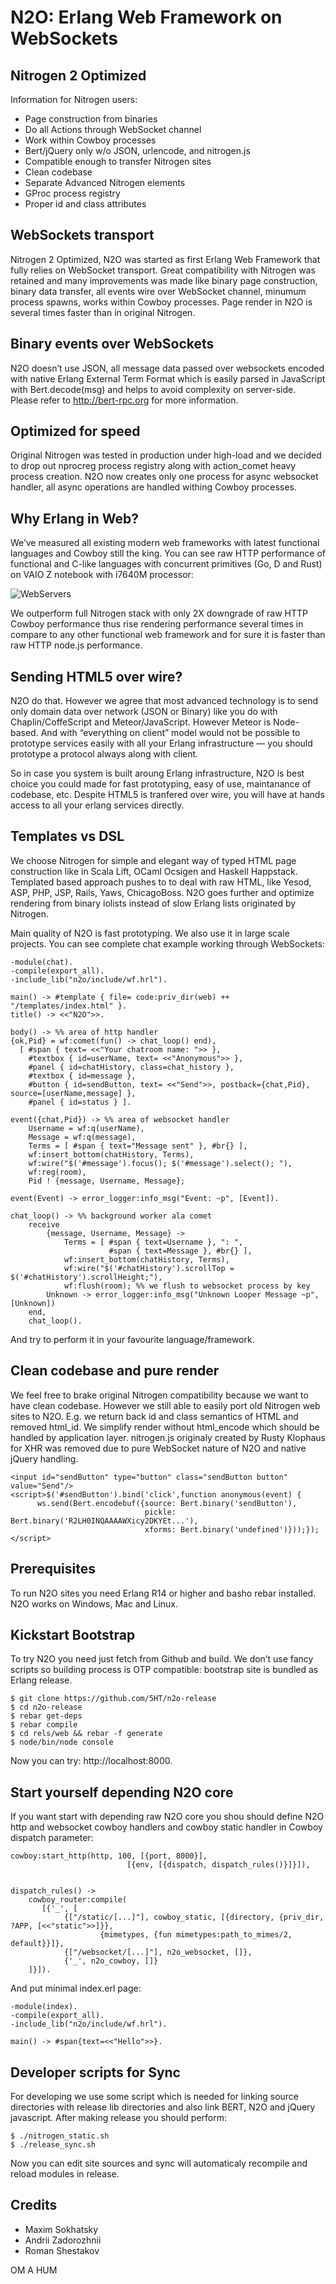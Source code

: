 N2O: Erlang Web Framework on WebSockets
=======================================

Nitrogen 2 Optimized
--------------------

Information for Nitrogen users:

* Page construction from binaries
* Do all Actions through WebSocket channel
* Work within Cowboy processes
* Bert/jQuery only w/o JSON, urlencode, and nitrogen.js
* Compatible enough to transfer Nitrogen sites
* Clean codebase
* Separate Advanced Nitrogen elements
* GProc process registry
* Proper id and class attributes

WebSockets transport
--------------------

Nitrogen 2 Optimized, N2O was started as first Erlang Web Framework
that fully relies on WebSocket transport. Great compatibility with
Nitrogen was retained and many improvements was made like binary
page construction, binary data transfer, all events wire over
WebSocket channel, minumum process spawns, works within Cowboy
processes. Page render in N2O is several times faster than in
original Nitrogen.

Binary events over WebSockets
-----------------------------

N2O doesn’t use JSON, all message data passed over websockets
encoded with native Erlang External Term Format which is easily
parsed in JavaScript with Bert.decode(msg) and helps to avoid
complexity on server-side. Please refer to http://bert-rpc.org
for more information.

Optimized for speed
-------------------

Original Nitrogen was tested in production under high-load and
we decided to drop out nprocreg process registry along with
action_comet heavy process creation. N2O now creates only
one process for async websocket handler, all async operations
are handled withing Cowboy processes.

Why Erlang in Web?
------------------

We’ve measured all existing modern web frameworks with latest
functional languages and Cowboy still the king. You can see
raw HTTP performance of functional and C-like languages with
concurrent primitives (Go, D and Rust) on VAIO Z notebook
with i7640M processor:

![WebServers](http://synrc.com/lj/webcompare/connections.png)

We outperform full Nitrogen stack with only 2X downgrade
of raw HTTP Cowboy performance thus rise rendering performance
several times in compare to any other functional web framework
and for sure it is faster than raw HTTP node.js performance.

Sending HTML5 over wire?
------------------------

N2O do that. However we agree that most advanced technology
is to send only domain data over network (JSON or Binary) like
you do with Chaplin/CoffeScript and Meteor/JavaScript.
However Meteor is Node-based. And with “everything on client”
model would not be possible to prototype services easily
with all your Erlang infrastructure — you should prototype
a protocol always along with client.

So in case you system is built aroung Erlang infrastructure,
N2O is best choice you could made for fast prototyping,
easy of use, maintanance of codebase, etc. Despite HTML5
is tranfered over wire, you will have at hands access to
all your erlang services directly.

Templates vs DSL
----------------

We choose Nitrogen for simple and elegant way of typed HTML
page construction like in Scala Lift, OCaml Ocsigen and
Haskell Happstack. Templated based approach pushes to to
deal with raw HTML, like Yesod, ASP, PHP, JSP, Rails, Yaws,
ChicagoBoss. N2O goes further and optimize rendering from
binary iolists instead of slow Erlang lists originated by Nitrogen.

Main quality of N2O is fast prototyping. We also use it
in large scale projects. You can see complete chat example
working through WebSockets:

    -module(chat).
    -compile(export_all).
    -include_lib("n2o/include/wf.hrl").
    
    main() -> #template { file= code:priv_dir(web) ++ "/templates/index.html" }.
    title() -> <<"N2O">>.
    
    body() -> %% area of http handler
    {ok,Pid} = wf:comet(fun() -> chat_loop() end),
      [ #span { text= <<"Your chatroom name: ">> }, 
        #textbox { id=userName, text= <<"Anonymous">> },
        #panel { id=chatHistory, class=chat_history },
        #textbox { id=message },
        #button { id=sendButton, text= <<"Send">>, postback={chat,Pid}, source=[userName,message] },
        #panel { id=status } ].
    
    event({chat,Pid}) -> %% area of websocket handler
        Username = wf:q(userName),
        Message = wf:q(message),
        Terms = [ #span { text="Message sent" }, #br{} ],
        wf:insert_bottom(chatHistory, Terms),
        wf:wire("$('#message').focus(); $('#message').select(); "),
        wf:reg(room),
        Pid ! {message, Username, Message};
    
    event(Event) -> error_logger:info_msg("Event: ~p", [Event]).
    
    chat_loop() -> %% background worker ala comet
        receive 
            {message, Username, Message} ->
                Terms = [ #span { text=Username }, ": ",
                          #span { text=Message }, #br{} ],
                wf:insert_bottom(chatHistory, Terms),
                wf:wire("$('#chatHistory').scrollTop = $('#chatHistory').scrollHeight;"),
                wf:flush(room); %% we flush to websocket process by key
            Unknown -> error_logger:info_msg("Unknown Looper Message ~p",[Unknown])
        end,
        chat_loop().
    
And try to perform it in your favourite language/framework.

Clean codebase and pure render
------------------------------

We feel free to brake original Nitrogen compatibility because we want to have
clean codebase. However we still able to easily port old Nitrogen web sites to N2O.
E.g. we return back id and class semantics of HTML and removed html_id.
We simplify render without html_encode which should be handled by application layer.
nitrogen.js originaly created by Rusty Klophaus for XHR was removed due to pure
WebSocket nature of N2O and native jQuery handling.

    <input id="sendButton" type="button" class="sendButton button" value="Send"/>
    <script>$('#sendButton').bind('click',function anonymous(event) { 
          ws.send(Bert.encodebuf({source: Bert.binary('sendButton'), 
                                  pickle: Bert.binary('R2LH0INQAAAAWXicy2DKYEt...'),
                                  xforms: Bert.binary('undefined')}));});</script>

Prerequisites
-------------

To run N2O sites you need Erlang R14 or higher and basho rebar installed.
N2O works on Windows, Mac and Linux.

Kickstart Bootstrap
-------------------

To try N2O you need just fetch from Github and build. We don’t use fancy
scripts so building process is OTP compatible: bootstrap site is bundled
as Erlang release.


    $ git clone https://github.com/5HT/n2o-release
    $ cd n2o-release
    $ rebar get-deps
    $ rebar compile
    $ cd rels/web && rebar -f generate
    $ node/bin/node console

Now you can try: http://localhost:8000.

Start yourself depending N2O core
---------------------------------

If you want start with depending raw N2O core you shou should define
N2O http and websocket cowboy handlers and cowboy static handler in
Cowboy dispatch parameter:

    cowboy:start_http(http, 100, [{port, 8000}],
                              [{env, [{dispatch, dispatch_rules()}]}]),


    dispatch_rules() ->
        cowboy_router:compile(
           [{'_', [
                {["/static/[...]"], cowboy_static, [{directory, {priv_dir, ?APP, [<<"static">>]}},
                        {mimetypes, {fun mimetypes:path_to_mimes/2, default}}]}, 
                {["/websocket/[...]"], n2o_websocket, []},
                {'_', n2o_cowboy, []}
        ]}]).

And put minimal index.erl page:

    -module(index).
    -compile(export_all).
    -include_lib("n2o/include/wf.hrl").
    
    main() -> #span{text=<<"Hello">>}.

Developer scripts for Sync
--------------------------

For developing we use some script which is needed for linking source
directories with release lib directories and also link BERT, N2O
and jQuery javascript. After making release you should perform:

    $ ./nitrogen_static.sh
    $ ./release_sync.sh

Now you can edit site sources and sync will automaticaly
recompile and reload modules in release.

Credits
-------

* Maxim Sokhatsky
* Andrii Zadorozhnii
* Roman Shestakov

OM A HUM
